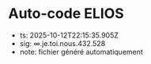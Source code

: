# Auto-code ELIOS
- ts: 2025-10-12T22:15:35.905Z
- sig: ∞.je.toi.nous.432.528
- note: fichier généré automatiquement